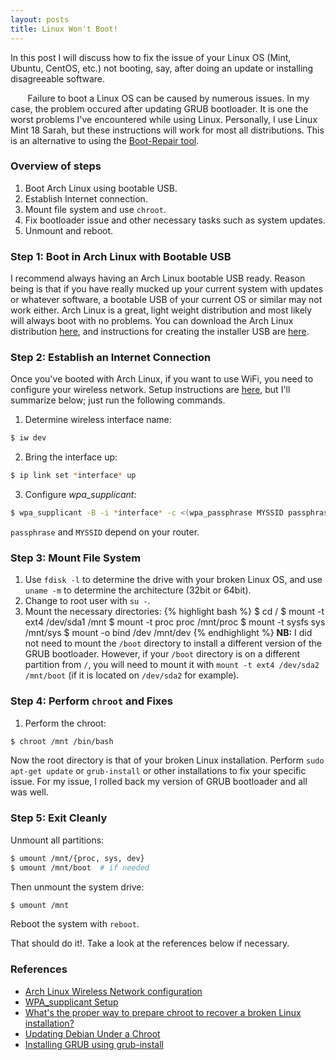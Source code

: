 ```yaml
---
layout: posts
title: Linux Won't Boot!
---
```


In this post I will discuss how to fix the issue of your Linux OS (Mint, Ubuntu, CentOS, etc.) not booting, say, after doing an update or installing disagreeable software.

&nbsp;&nbsp;&nbsp;&nbsp;&nbsp;&nbsp;&nbsp;Failure to boot a Linux OS can be caused by numerous issues. In my case, the problem occured after updating GRUB bootloader. It is one the worst problems I've encountered while using Linux. Personally, I use Linux Mint 18 Sarah, but these instructions will work for most all distributions. This is an alternative to using the [Boot-Repair tool](https://help.ubuntu.com/community/Boot-Repair).

### Overview of steps
1. Boot Arch Linux using bootable USB.
2. Establish Internet connection.
3. Mount file system and use `chroot`.
4. Fix bootloader issue and other necessary tasks such as system updates.
5. Unmount and reboot.

### Step 1: Boot in Arch Linux with Bootable USB
I recommend always having an Arch Linux bootable USB ready. Reason being is that if you have really mucked up your current system with updates or whatever software, a bootable USB of your current OS or similar may not work either. Arch Linux is a great, light weight distribution and most likely will always boot with no problems. You can download the Arch Linux distribution [here](https://www.archlinux.org/download/), and instructions for creating the installer USB are [here](https://wiki.archlinux.org/index.php/USB_flash_installation_media).

### Step 2: Establish an Internet Connection
Once you've booted with Arch Linux, if you want to use WiFi, you need to configure your wireless network. Setup instructions are [here](https://wiki.archlinux.org/index.php/Wireless_network_configuration), but I'll summarize below; just run the following commands.
1. Determine wireless interface name:
```bash
$ iw dev
```
2. Bring the interface up:
```bash
$ ip link set *interface* up
```
3. Configure *wpa_supplicant*:
```bash
$ wpa_supplicant -B -i *interface* -c <(wpa_passphrase MYSSID passphrase)
```
`passphrase` and `MYSSID` depend on your router.

### Step 3: Mount File System
1. Use `fdisk -l` to determine the drive with your broken Linux OS, and use `uname -m` to determine the architecture (32bit or 64bit).
2. Change to root user with `su -`.
3. Mount the necessary directories:
{% highlight bash %}
$ cd /
$ mount -t ext4 /dev/sda1 /mnt
$ mount -t proc proc /mnt/proc
$ mount -t sysfs sys /mnt/sys
$ mount -o bind /dev /mnt/dev
{% endhighlight %}
**NB:** I did not need to mount the `/boot` directory to install a different version of the GRUB bootloader. However, if your `/boot` directory is on a different partition from `/`, you will need to mount it with `mount -t ext4 /dev/sda2 /mnt/boot` (if it is located on `/dev/sda2` for example).

### Step 4: Perform `chroot` and Fixes
1. Perform the chroot:
```bash
$ chroot /mnt /bin/bash
```
Now the root directory is that of your broken Linux installation. Perform `sudo apt-get update` or `grub-install` or other installations to fix your specific issue. For my issue, I rolled back my version of GRUB bootloader and all was well.

### Step 5: Exit Cleanly
Unmount all partitions:
```bash
$ umount /mnt/{proc, sys, dev}
$ umount /mnt/boot  # if needed
```
Then unmount the system drive:
```bash
$ umount /mnt
```
Reboot the system with `reboot`.

That should do it!. Take a look at the references below if necessary.

### References
- [Arch Linux Wireless Network configuration](https://wiki.archlinux.org/index.php/Wireless_network_configuration)
- [WPA_supplicant Setup](https://wiki.archlinux.org/index.php/WPA_supplicant#Advanced_usage)
- [What's the proper way to prepare chroot to recover a broken Linux installation?](https://superuser.com/questions/111152/whats-the-proper-way-to-prepare-chroot-to-recover-a-broken-linux-installation)
- [Updating Debian Under a Chroot](http://shallowsky.com/blog/tags/chroot/)
- [Installing GRUB using grub-install](https://www.gnu.org/software/grub/manual/grub/html_node/Installing-GRUB-using-grub_002dinstall.html)
